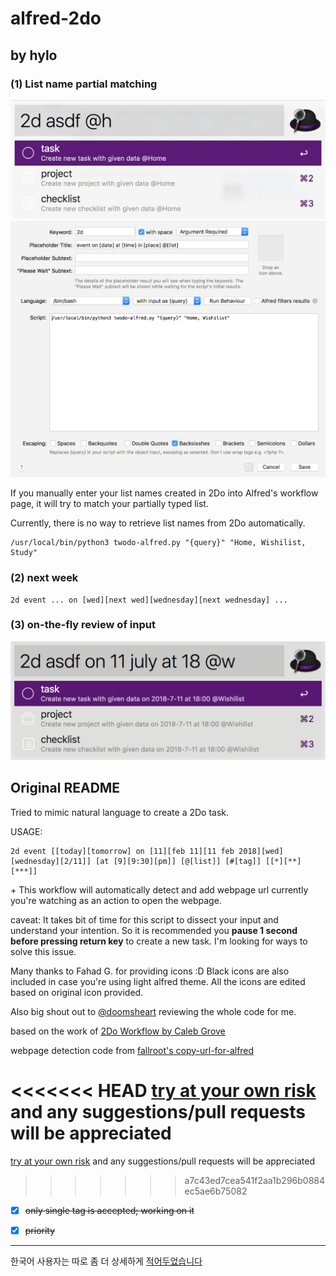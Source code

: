 # alfred-2do

## by hylo
### (1) List name partial matching

![Screenshot](screenshots/match_list1.png)
![Screenshot](screenshots/match_list2.png)

If you manually enter your list names created in 2Do into Alfred's workflow page, it will try to match your partially typed list.

Currently, there is no way to retrieve list names from 2Do automatically.


```
/usr/local/bin/python3 twodo-alfred.py "{query}" "Home, Wishilist, Study"
```

### (2) next week

```
2d event ... on [wed][next wed][wednesday][next wednesday] ...
```

### (3) on-the-fly review of input

![Screenshot](screenshots/on-the-fly_input.png)

## Original README
Tried to mimic natural language to create a 2Do task.

USAGE:

```
2d event [[today][tomorrow] on [11][feb 11][11 feb 2018][wed][wednesday][2/11]] [at [9][9:30][pm]] [@[list]] [#[tag]] [[*][**][***]]
```

\+ This workflow will automatically detect and add webpage url currently you're watching as an action to open the webpage.

caveat: It takes bit of time for this script to dissect your input and understand your intention. So it is recommended you **pause 1 second before pressing return key** to create a new task. I'm looking for ways to solve this issue.

Many thanks to Fahad G. for providing icons :D Black icons are also included in case you're using light alfred theme. All the icons are edited based on original icon provided.

Also big shout out to [@doomsheart](https://github.com/doomsheart) reviewing the whole code for me.

based on the work of [2Do Workflow by Caleb Grove](https://www.alfredforum.com/topic/3811-2do-workflow/?do=findComment&comment=22721)

webpage detection code from [fallroot's copy-url-for-alfred](https://github.com/fallroot/copy-url-for-alfred)

<<<<<<< HEAD
[try at your own risk](https://github.com/Canorus/alfred-2do/raw/master/workflow/alfred-2Do_1.0-33.alfredworkflow) and any suggestions/pull requests will be appreciated
=======
[try at your own risk](https://github.com/Canorus/alfred-2do/raw/master/workflow/alfred-2Do_1.0-34.alfredworkflow) and any suggestions/pull requests will be appreciated
>>>>>>> a7c43ed7cea541f2aa1b296b0884ec5ae6b75082

- [x] ~~only single tag is accepted; working on it~~
- [x] ~~priority~~


------

한국어 사용자는 따로 좀 더 상세하게 [적어두었습니다](https://canor.cf/2018/01/19/alfred-2do/)
